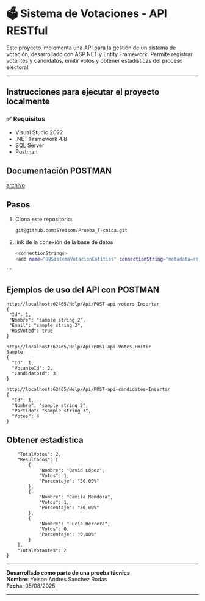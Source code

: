 # 🗳 Sistema de Votaciones - API RESTful

Este proyecto implementa una API para la gestión de un sistema de votación, desarrollado con ASP.NET y Entity Framework. Permite registrar votantes y candidatos, emitir votos y obtener estadísticas del proceso electoral.

---

##  Instrucciones para ejecutar el proyecto localmente

### ✅ Requisitos

- Visual Studio 2022
- .NET Framework 4.8
- SQL Server 
- Postman
## Documentación POSTMAN
[archivo](https://github.com/SYeison/Prueba_T-cnica/blob/main/Imagenes/Sistema%20de%20votacion.postman_collection.json)

##  Pasos

1. Clona este repositorio:
   ```bash
   git@github.com:SYeison/Prueba_T-cnica.git
   ```
2. link de la conexión de la base de datos
   ```bash
   <connectionStrings>
   <add name="DBSistemaVotacionEntities" connectionString="metadata=res://*/Models.DBSistemaVotacion.csdl|res://*/Models.DBSistemaVotacion.ssdl|res://*/Models.DBSistemaVotacion.msl;provider=System.Data.SqlClient;provider connection string=&quot;data source=.;initial catalog=SistemaVotaciones;integrated security=True;trustservercertificate=True;MultipleActiveResultSets=True;App=EntityFramework&quot;" providerName="System.Data.EntityClient" />
 </connectionStrings>
```


 ## Ejemplos de uso del API con POSTMAN
 ```voters
http://localhost:62465/Help/Api/POST-api-voters-Insertar
{
  "Id": 1,
  "Nombre": "sample string 2",
  "Email": "sample string 3",
  "HasVoted": true
}
```
```Votes
http://localhost:62465/Help/Api/POST-api-Votes-Emitir
Sample:
{
  "Id": 1,
  "VotanteId": 2,
  "CandidatoId": 3
}
```
```Candidates
http://localhost:62465/Help/Api/POST-api-candidates-Insertar
{
  "Id": 1,
  "Nombre": "sample string 2",
  "Partido": "sample string 3",
  "Votos": 4
}
```


## Obtener estadística
```{
    "TotalVotos": 2,
    "Resultados": [
        {
            "Nombre": "David López",
            "Votos": 1,
            "Porcentaje": "50,00%"
        },
        {
            "Nombre": "Camila Mendoza",
            "Votos": 1,
            "Porcentaje": "50,00%"
        },
        {
            "Nombre": "Lucía Herrera",
            "Votos": 0,
            "Porcentaje": "0,00%"
        }
    ],
    "TotalVotantes": 2 
}
```
---

**Desarrollado como parte de una prueba técnica**  
**Nombre**: Yeison Andres Sanchez Rodas  
**Fecha**: 05/08/2025

--- 
